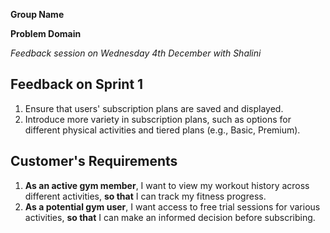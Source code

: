 **Group Name**

**Problem Domain**

*Feedback session on Wednesday 4th December with Shalini*

## Feedback on Sprint 1  
1. Ensure that users' subscription plans are saved and displayed.  
2. Introduce more variety in subscription plans, such as options for different physical activities and tiered plans (e.g., Basic, Premium).  

## Customer's Requirements  
1. **As an active gym member**, I want to view my workout history across different activities, **so that** I can track my fitness progress.  
2. **As a potential gym user**, I want access to free trial sessions for various activities, **so that** I can make an informed decision before subscribing.  

